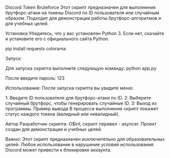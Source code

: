 Discord Token Bruteforce
Этот скрипт предназначен для выполнения брутфорс-атаки на токены Discord по ID пользователя или случайным образом. Подходит для демонстрации работы брутфорс-алгоритмов и для учебных целей.

Установка
Убедитесь, что у вас установлен Python 3. Если нет, скачайте и установите его с официального сайта Python.

pip install requests colorama

Запуск:

Для запуска скрипта выполните следующую команду:
python app.py

После введите пароль: 123

Использование:
После запуска скрипта вы увидите меню:

1: Введите ID пользователя для брутфорс-атаки по ID.
2: Выберите случайный брутфорс, чтобы генерировать случайные ID.
3: Выход из программы.
Пример вывода
В процессе выполнения скрипт покажет статус каждого токена (валидный или невалидный).

Автор
Разработчик скрипта: O$int, скрипт перевел - asyncer. Проект создан для демонстрации и учебных целей.

Важно: Этот скрипт предназначен исключительно для образовательных целей. Любое использование в нарушение условий использования Discord может привести к блокировке аккаунта.
